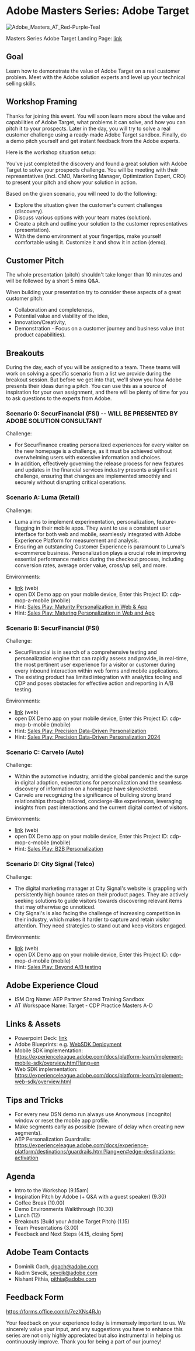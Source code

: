 # Adobe Masters Series: Adobe Target
![Adobe_Masters_AT_Red-Purple-Teal](https://github.com/adobeemeapartners/masters-at-warsaw2024/assets/61875393/203bcae8-1ee5-437a-89d7-af46a09e9ca8)



Masters Series Adobe Target Landing Page: [link](https://new.express.adobe.com/webpage/kPV8jxehnopDU)

## Goal

Learn how to demonstrate the value of Adobe Target on a real customer problem. 
Meet with the Adobe solution experts and level up your technical selling skills.

## Workshop Framing

Thanks for joining this event. You will soon learn more about the value and capabilities of Adobe Target, what problems it can solve, and how you can pitch it to your prospects. Later in the day, you will try to solve a real customer challenge using a ready-made Adobe Target sandbox. Finally, do a demo pitch yourself and get instant feedback from the Adobe experts.

Here is the workshop situation setup:

You've just completed the discovery and found a great solution with Adobe Target to solve your prospects challenge. You will be meeting with their representatives (incl. CMO, Marketing Manager, Optimization Expert, CRO) to present your pitch and show your solution in action.
	
Based on the given scenario, you will need to do the following:
	
* Explore the situation given the customer's current challenges (discovery).
* Discuss various options with your team mates (solution).
* Create a pitch and outline your solution to the customer representatives (presentation).
* With the demo environment at your fingertips, make yourself comfortable using it. Customize it and show it in action (demo).

## Customer Pitch

The whole presentation (pitch) shouldn't take longer than 10 minutes and will be followed by a short 5 mins Q&A.

When building your presentation try to consider these aspects of a great customer pitch:

* Collaboration and completeness,
* Potential value and viability of the idea,
* Innovation/Creativity,
* Demonstration - Focus on a customer journey and business value (not product capabilities).

## Breakouts

During the day, each of you will be assigned to a team. These teams will work on solving a specific scenario from a list we provide during the breakout session. But before we get into that, we'll show you how Adobe presents their ideas during a pitch. You can use this as a source of inspiration for your own assignment, and there will be plenty of time for you to ask questions to the experts from Adobe.


### Scenario 0: SecurFinancial (FSI) -- WILL BE PRESENTED BY ADOBE SOLUTION CONSULTANT

Challenge:

* For SecurFinance creating personalized experiences for every visitor on the new homepage is a challenge, as it must be achieved without overwhelming users with excessive information and choices.
* In addition, effectively governing the release process for new features and updates in the financial services industry presents a significant challenge, ensuring that changes are implemented smoothly and securely without disrupting critical operations.

### Scenario A: Luma (Retail)

Challenge:

* Luma aims to implement experimentation, personalization, feature-flagging in their mobile apps. They want to use a consistent user interface for both web and mobile, seamlessly integrated with Adobe Experience Platform for measurement and analysis.
* Ensuring an outstanding Customer Experience is paramount to Luma's e-commerce business. Personalization plays a crucial role in improving essential performance metrics during the checkout process, including conversion rates, average order value, cross/up sell, and more.


Environments:

- [link](https://dsn.adobe.com/web/cdp-mop-a/) (web)
- open DX Demo app on your mobile device, Enter this Project ID: cdp-mop-a-mobile (mobile)
- Hint: [Sales Play: Maturity Personalization in Web & App](https://solutionpartners.adobe.com/content/dam/solution/en/spp_assets/readiness/created/readiness_16/adobe_target_maturity_personalization_in_web_and_app_application_sales_play_field_positioning_doc.pdf)
- Hint: [Sales Play: Maturing Personalization in Web and App](https://solutionpartners.adobe.com/content/dam/solution/en/spp_assets/readiness/created/readiness_35/sales_play_targeting_guide_at_maturing_personalization_in_web_and_app.pptx)

### Scenario B: SecurFinancial (FSI)

Challenge:

* SecurFinancial is in search of a comprehensive testing and personalization engine that can rapidly assess and provide, in real-time, the most pertinent user experience for a visitor or customer during every inbound interaction within web forms and mobile applications.
* The existing product has limited integration with analytics tooling and CDP and poses obstacles for effective action and reporting in A/B testing.


Environments:

- [link](https://dsn.adobe.com/web/cdp-mop-b/)  (web)
- open DX Demo app on your mobile device, Enter this Project ID: cdp-mop-b-mobile (mobile)
- Hint: [Sales Play: Precision Data-Driven Personalization](https://solutionpartners.adobe.com/content/dam/solution/en/spp_assets/readiness/created/readiness_16/adobe_target_precision_data_driven_personalization_application_sales_play_field_positioning_doc.pdf)
- Hint: [Sales Play: Precision Data-Driven Personalization 2024](https://solutionpartners.adobe.com/content/dam/solution/en/spp_assets/readiness/created/readiness_35/sales_play_targeting_guide_at_data-driven_personalization.pptx)

### Scenario C: Carvelo (Auto)

Challenge:

* Within the automotive industry, amid the global pandemic and the surge in digital adoption, expectations for personalization and the seamless discovery of information on a homepage have skyrocketed.
* Carvelo are recognizing the significance of building strong brand relationships through tailored, concierge-like experiences, leveraging insights from past interactions and the current digital context of visitors.  

Environments:

- [link](https://dsn.adobe.com/web/cdp-mop-c/)  (web)
- open DX Demo app on your mobile device, Enter this Project ID: cdp-mop-c-mobile (mobile)
- Hint: [Sales Play: B2B Personalization](https://solutionpartners.adobe.com/content/dam/solution/en/spp_assets/readiness/created/readiness_16/adobe_target_b2b_personalization_application_sales_play_field_positioning_doc.pdf) 

### Scenario D: City Signal (Telco)

Challenge:

* The digital marketing manager at City Signal's website is grappling with persistently high bounce rates on their product pages. They are actively seeking solutions to guide visitors towards discovering relevant items that may otherwise go unnoticed.
* City Signal's is also facing the challenge of increasing competition in their industry, which makes it harder to capture and retain visitor attention. They need strategies to stand out and keep visitors engaged.

Environments:

- [link](https://dsn.adobe.com/web/cdp-mop-d/)  (web)
- open DX Demo app on your mobile device, Enter this Project ID: cdp-mop-d-mobile (mobile)
- Hint: [Sales Play: Beyond A/B testing](https://solutionpartners.adobe.com/content/dam/solution/en/spp_assets/readiness/created/readiness_27/Adobe_Target_Automation_White_Paper.pdf) 

## Adobe Experience Cloud

* ISM Org Name: AEP Partner Shared Training Sandbox
* AT Workspace Name: Target - CDP Practice Masters A-D


## Links & Assets

* Powerpoint Deck: [link]() 
* Adobe Blueprints: e.g. [WebSDK Deployment](https://experienceleague.adobe.com/docs/blueprints-learn/architecture/architecture-overview/deployment/websdk.html?lang=en)
* Mobile SDK implementation: https://experienceleague.adobe.com/docs/platform-learn/implement-mobile-sdk/overview.html?lang=en
* Web SDK implementation: https://experienceleague.adobe.com/docs/platform-learn/implement-web-sdk/overview.html

## Tips and Tricks
* For every new DSN demo run always use Anonymous (incognito) window or reset the mobile app profile.
* Make segments early as possible (beware of delay when creating new segments).
* AEP Personalization Guardrails: https://experienceleague.adobe.com/docs/experience-platform/destinations/guardrails.html?lang=en#edge-destinations-activation



## Agenda

- Intro to the Workshop (9.15am)
- Inspiration Pitch by Adobe (+ Q&A with a guest speaker) (9.30)
- Coffee Break (10.00)
- Demo Environments Walkthrough (10.30)
- Lunch (12)
- Breakouts (Build your Adobe Target Pitch) (1.15)
- Team Presentations (3.00)
- Feedback and Next Steps (4.15, closing 5pm)

## Adobe Team Contacts

- Dominik Gach, dgach@adobe.com
- Radim Sevcik, sevcik@adobe.com
- Nishant Pithia, pithia@adobe.com

## Feedback Form

https://forms.office.com/r/7ezXNs4RJn

Your feedback on your experience today is immensely important to us. We sincerely value your input, and any suggestions you have to enhance this series are not only highly appreciated but also instrumental in helping us continuously improve. Thank you for being a part of our journey!


